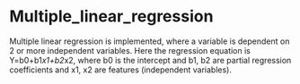 # Multiple_linear_regression
Multiple linear regression is implemented, where a variable is dependent on 2 or more independent variables. Here the regression equation is Y=b0+b1*x1+b2*x2, where b0 is the intercept and b1, b2 are partial regression coefficients and x1, x2 are features (independent variables).

